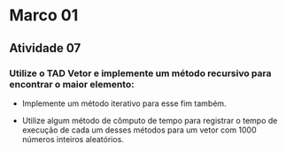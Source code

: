 # Marco 01
## Atividade 07

### Utilize o TAD Vetor e implemente um método recursivo para encontrar o maior elemento:


- Implemente um método iterativo para esse fim também. 

- Utilize algum método de cômputo de tempo para registrar o tempo de execução de cada um desses métodos para um vetor com 1000 números inteiros aleatórios. 